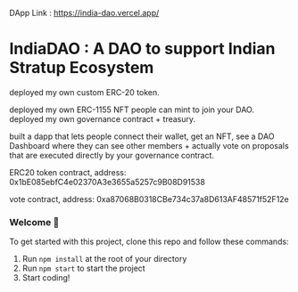 DApp Link : https://india-dao.vercel.app/


# IndiaDAO : A DAO to support Indian Stratup Ecosystem
deployed my own custom ERC-20 token.

deployed my own ERC-1155 NFT people can mint to join your DAO.
 deployed my own governance contract + treasury.

 built a dapp that lets people connect their wallet, get an NFT, see a DAO Dashboard where they can see other members + actually vote on proposals that are executed directly by your governance contract.

ERC20 token contract, address: 0x1bE085ebfC4e02370A3e3655a5257c9B08D91538

vote contract, address: 0xa87068B0318CBe734c37a8D613AF48571f52F12e


### **Welcome 👋**
To get started with this project, clone this repo and follow these commands:

1. Run `npm install` at the root of your directory
2. Run `npm start` to start the project
3. Start coding!
